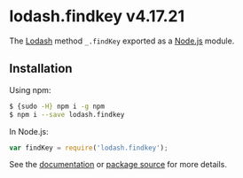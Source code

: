 # lodash.findkey v4.17.21

The [Lodash](https://lodash.com/) method `_.findKey` exported as a [Node.js](https://nodejs.org/) module.

## Installation

Using npm:
```bash
$ {sudo -H} npm i -g npm
$ npm i --save lodash.findkey
```

In Node.js:
```js
var findKey = require('lodash.findkey');
```

See the [documentation](https://lodash.com/docs#findKey) or [package source](https://github.com/lodash/lodash/blob/4.17.21-npm-packages/lodash.findkey) for more details.
